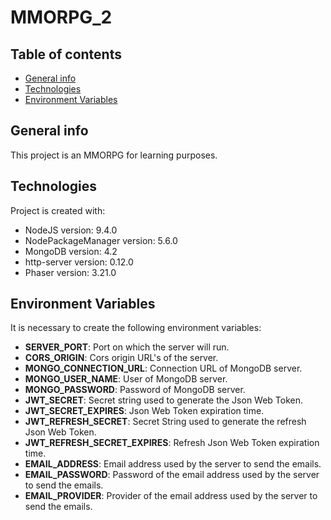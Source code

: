 # MMORPG_2

## Table of contents
* [General info](#general-info)
* [Technologies](#technologies)
* [Environment Variables](#environment-variables)

## General info
This project is an MMORPG for learning purposes.
	
## Technologies
Project is created with:
* NodeJS version: 9.4.0
* NodePackageManager version: 5.6.0
* MongoDB version: 4.2
* http-server version: 0.12.0
* Phaser version: 3.21.0

	
## Environment Variables
It is necessary to create the following environment variables:
* **SERVER_PORT**: Port on which the server will run.
* **CORS_ORIGIN**: Cors origin URL's of the server.
* **MONGO_CONNECTION_URL**: Connection URL of MongoDB server.
* **MONGO_USER_NAME**: User of MongoDB server.
* **MONGO_PASSWORD**: Password of MongoDB server.
* **JWT_SECRET**: Secret string used to generate the Json Web Token.
* **JWT_SECRET_EXPIRES**: Json Web Token expiration time.
* **JWT_REFRESH_SECRET**: Secret String used to generate the refresh Json Web Token.
* **JWT_REFRESH_SECRET_EXPIRES**: Refresh Json Web Token expiration time.
* **EMAIL_ADDRESS**: Email address used by the server to send the emails.
* **EMAIL_PASSWORD**: Password of the email address used by the server to send the emails.
* **EMAIL_PROVIDER**: Provider of the email address used by the server to send the emails.
